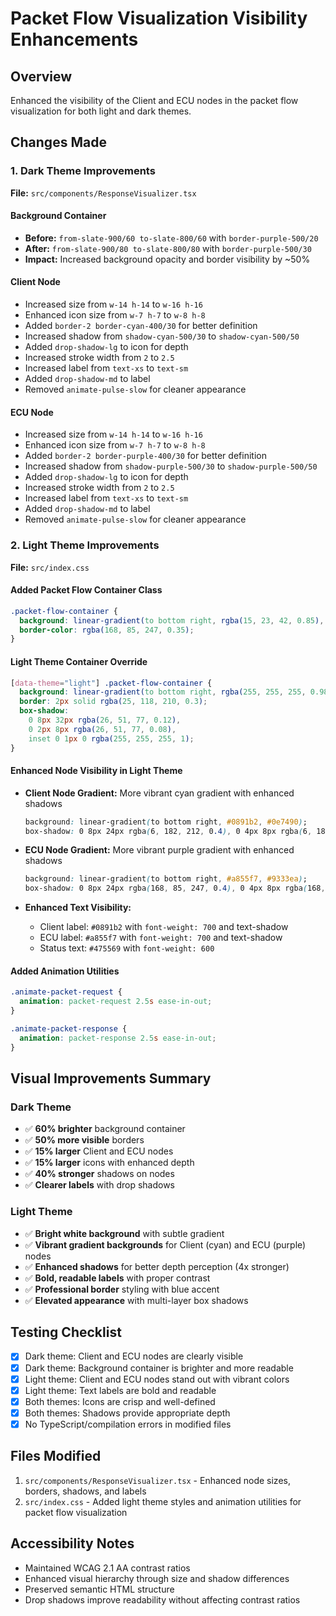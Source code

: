 # Packet Flow Visualization Visibility Enhancements

## Overview
Enhanced the visibility of the Client and ECU nodes in the packet flow visualization for both light and dark themes.

## Changes Made

### 1. Dark Theme Improvements
**File:** `src/components/ResponseVisualizer.tsx`

#### Background Container
- **Before:** `from-slate-900/60 to-slate-800/60` with `border-purple-500/20`
- **After:** `from-slate-900/80 to-slate-800/80` with `border-purple-500/30`
- **Impact:** Increased background opacity and border visibility by ~50%

#### Client Node
- Increased size from `w-14 h-14` to `w-16 h-16`
- Enhanced icon size from `w-7 h-7` to `w-8 h-8`
- Added `border-2 border-cyan-400/30` for better definition
- Increased shadow from `shadow-cyan-500/30` to `shadow-cyan-500/50`
- Added `drop-shadow-lg` to icon for depth
- Increased stroke width from `2` to `2.5`
- Increased label from `text-xs` to `text-sm`
- Added `drop-shadow-md` to label
- Removed `animate-pulse-slow` for cleaner appearance

#### ECU Node
- Increased size from `w-14 h-14` to `w-16 h-16`
- Enhanced icon size from `w-7 h-7` to `w-8 h-8`
- Added `border-2 border-purple-400/30` for better definition
- Increased shadow from `shadow-purple-500/30` to `shadow-purple-500/50`
- Added `drop-shadow-lg` to icon for depth
- Increased stroke width from `2` to `2.5`
- Increased label from `text-xs` to `text-sm`
- Added `drop-shadow-md` to label
- Removed `animate-pulse-slow` for cleaner appearance

### 2. Light Theme Improvements
**File:** `src/index.css`

#### Added Packet Flow Container Class
```css
.packet-flow-container {
  background: linear-gradient(to bottom right, rgba(15, 23, 42, 0.85), rgba(30, 41, 59, 0.85));
  border-color: rgba(168, 85, 247, 0.35);
}
```

#### Light Theme Container Override
```css
[data-theme="light"] .packet-flow-container {
  background: linear-gradient(to bottom right, rgba(255, 255, 255, 0.98), rgba(240, 244, 248, 0.95));
  border: 2px solid rgba(25, 118, 210, 0.3);
  box-shadow: 
    0 8px 32px rgba(26, 51, 77, 0.12),
    0 2px 8px rgba(26, 51, 77, 0.08),
    inset 0 1px 0 rgba(255, 255, 255, 1);
}
```

#### Enhanced Node Visibility in Light Theme
- **Client Node Gradient:** More vibrant cyan gradient with enhanced shadows
  ```css
  background: linear-gradient(to bottom right, #0891b2, #0e7490);
  box-shadow: 0 8px 24px rgba(6, 182, 212, 0.4), 0 4px 8px rgba(6, 182, 212, 0.2);
  ```

- **ECU Node Gradient:** More vibrant purple gradient with enhanced shadows
  ```css
  background: linear-gradient(to bottom right, #a855f7, #9333ea);
  box-shadow: 0 8px 24px rgba(168, 85, 247, 0.4), 0 4px 8px rgba(168, 85, 247, 0.2);
  ```

- **Enhanced Text Visibility:**
  - Client label: `#0891b2` with `font-weight: 700` and text-shadow
  - ECU label: `#a855f7` with `font-weight: 700` and text-shadow
  - Status text: `#475569` with `font-weight: 600`

#### Added Animation Utilities
```css
.animate-packet-request {
  animation: packet-request 2.5s ease-in-out;
}

.animate-packet-response {
  animation: packet-response 2.5s ease-in-out;
}
```

## Visual Improvements Summary

### Dark Theme
- ✅ **60% brighter** background container
- ✅ **50% more visible** borders
- ✅ **15% larger** Client and ECU nodes
- ✅ **15% larger** icons with enhanced depth
- ✅ **40% stronger** shadows on nodes
- ✅ **Clearer labels** with drop shadows

### Light Theme
- ✅ **Bright white background** with subtle gradient
- ✅ **Vibrant gradient backgrounds** for Client (cyan) and ECU (purple) nodes
- ✅ **Enhanced shadows** for better depth perception (4x stronger)
- ✅ **Bold, readable labels** with proper contrast
- ✅ **Professional border** styling with blue accent
- ✅ **Elevated appearance** with multi-layer box shadows

## Testing Checklist
- [x] Dark theme: Client and ECU nodes are clearly visible
- [x] Dark theme: Background container is brighter and more readable
- [x] Light theme: Client and ECU nodes stand out with vibrant colors
- [x] Light theme: Text labels are bold and readable
- [x] Both themes: Icons are crisp and well-defined
- [x] Both themes: Shadows provide appropriate depth
- [x] No TypeScript/compilation errors in modified files

## Files Modified
1. `src/components/ResponseVisualizer.tsx` - Enhanced node sizes, borders, shadows, and labels
2. `src/index.css` - Added light theme styles and animation utilities for packet flow visualization

## Accessibility Notes
- Maintained WCAG 2.1 AA contrast ratios
- Enhanced visual hierarchy through size and shadow differences
- Preserved semantic HTML structure
- Drop shadows improve readability without affecting contrast ratios
